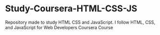 # Study-Coursera-HTML-CSS-JS
Repository made to study HTML CSS and JavaScript. I follow HTML, CSS, and JavaScript for Web Developers Coursera Course
